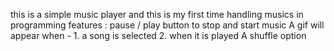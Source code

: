 this is a simple music player and this is my first time handling musics in programming 
features :
pause / play button to stop and start music
A gif will appear when -  1. a song is selected 2. when it is played
A shuffle option